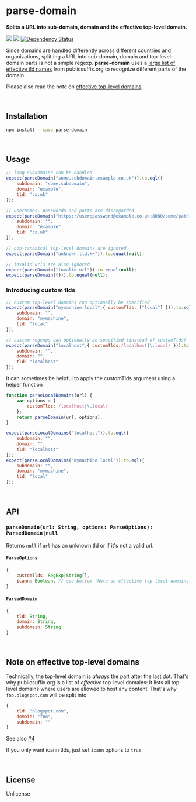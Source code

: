 parse-domain
============
**Splits a URL into sub-domain, domain and the effective top-level domain.**

[![](https://img.shields.io/npm/v/parse-domain.svg)](https://www.npmjs.com/package/parse-domain)
[![](https://img.shields.io/npm/dm/parse-domain.svg)](https://www.npmjs.com/package/parse-domain)
[![Dependency Status](https://david-dm.org/peerigon/parse-domain.svg)](https://david-dm.org/peerigon/parse-domain)

Since domains are handled differently across different countries and organizations, splitting a URL into sub-domain, domain and top-level-domain parts is not a simple regexp. **parse-domain** uses a [large list of effective tld names](http://publicsuffix.org/list/effective_tld_names.dat) from publicsuffix.org to recognize different parts of the domain.

Please also read the note on [effective top-level domains](#note-on-effective-top-level-domains).

<br />

Installation
------------------------------------------------------------------------

```sh
npm install --save parse-domain
```

<br />

Usage
------------------------------------------------------------------------

```javascript
// long subdomains can be handled
expect(parseDomain("some.subdomain.example.co.uk")).to.eql({
    subdomain: "some.subdomain",
    domain: "example",
    tld: "co.uk"
});

// usernames, passwords and ports are disregarded
expect(parseDomain("https://user:password@example.co.uk:8080/some/path?and&query#hash")).to.eql({
    subdomain: "",
    domain: "example",
    tld: "co.uk"
});

// non-canonical top-level domains are ignored
expect(parseDomain("unknown.tld.kk")).to.equal(null);

// invalid urls are also ignored
expect(parseDomain("invalid url")).to.equal(null);
expect(parseDomain({})).to.equal(null);
```

### Introducing custom tlds

```javascript
// custom top-level domains can optionally be specified
expect(parseDomain("mymachine.local",{ customTlds: ["local"] })).to.eql({
    subdomain: "",
    domain: "mymachine",
    tld: "local"
});

// custom regexps can optionally be specified (instead of customTlds)
expect(parseDomain("localhost",{ customTlds:/localhost|\.local/ })).to.eql({
    subdomain: "",
    domain: "",
    tld: "localhost"
});
```

It can sometimes be helpful to apply the customTlds argument using a helper function

```javascript
function parseLocalDomains(url) {
    var options = {
        customTlds: /localhost|\.local/
    };
    return parseDomain(url, options);
}

expect(parseLocalDomains("localhost")).to.eql({
    subdomain: "",
    domain: "",
    tld: "localhost"
});
expect(parseLocalDomains("mymachine.local")).to.eql({
    subdomain: "",
    domain: "mymachine",
    tld: "local"
});
```

<br />

API
------------------------------------------------------------------------

### `parseDomain(url: String, options: ParseOptions): ParsedDomain|null`

Returns `null` if `url` has an unknown tld or if it's not a valid url.

#### `ParseOptions`

```javascript
{
    customTlds: RegExp|String[],
    icann: Boolean, // see bottom `Note on effective top-level domains`
}
```

#### `ParsedDomain`

```javascript
{
    tld: String,
    domain: String,
    subdomain: String
}
```

<br />

Note on effective top-level domains
------------------------------------------------------------------------

Technically, the top-level domain is *always* the part after the last dot. That's why publicsuffix.org is a list of *effective* top-level domains: It lists all top-level domains where users are allowed to host any content. That's why `foo.blogspot.com` will be split into

```javascript
{
    tld: "blogspot.com",
    domain: "foo",
    subdomain: ""
}
```

See also [#4](https://github.com/peerigon/parse-domain/issues/4)

If you only want icann tlds, just set `icann` options to `true`

<br />

License
------------------------------------------------------------------------

Unlicense
